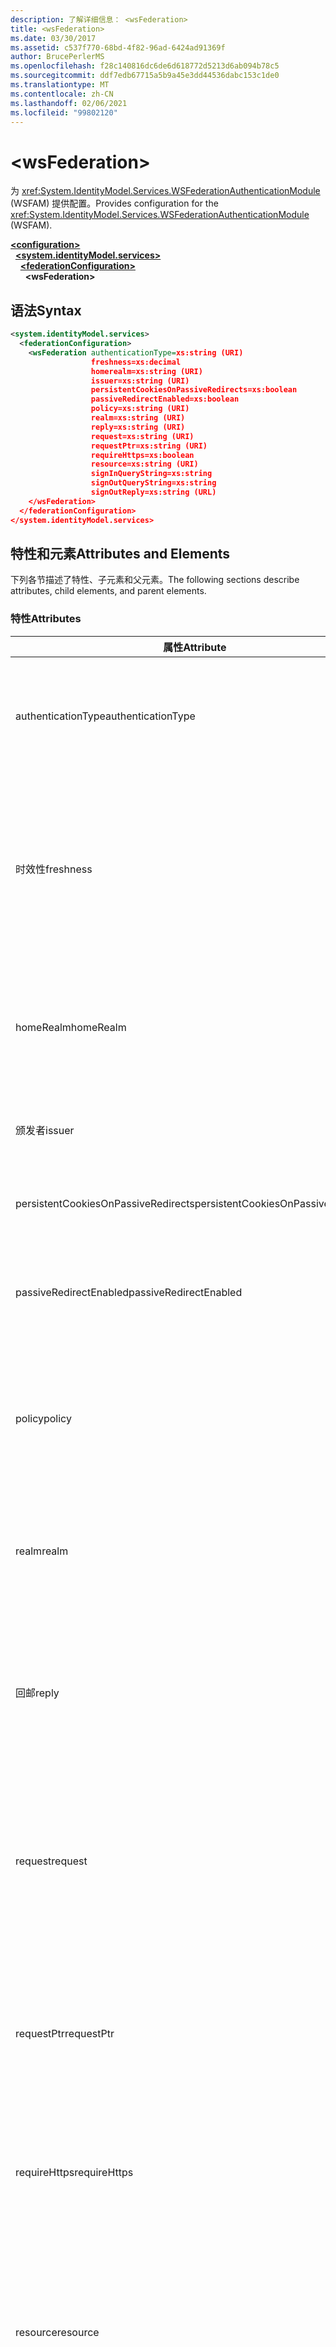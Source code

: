 ```yaml
---
description: 了解详细信息： <wsFederation>
title: <wsFederation>
ms.date: 03/30/2017
ms.assetid: c537f770-68bd-4f82-96ad-6424ad91369f
author: BrucePerlerMS
ms.openlocfilehash: f28c140816dc6de6d618772d5213d6ab094b78c5
ms.sourcegitcommit: ddf7edb67715a5b9a45e3dd44536dabc153c1de0
ms.translationtype: MT
ms.contentlocale: zh-CN
ms.lasthandoff: 02/06/2021
ms.locfileid: "99802120"
---
```

# \<wsFederation>

<span data-ttu-id="6acfe-102">为 <xref:System.IdentityModel.Services.WSFederationAuthenticationModule> (WSFAM) 提供配置。</span><span class="sxs-lookup"><span data-stu-id="6acfe-102">Provides configuration for the <xref:System.IdentityModel.Services.WSFederationAuthenticationModule> (WSFAM).</span></span>  
  
[**\<configuration>**](../configuration-element.md)\
&nbsp;&nbsp;[**\<system.identityModel.services>**](system-identitymodel-services.md)\
&nbsp;&nbsp;&nbsp;&nbsp;[**\<federationConfiguration>**](federationconfiguration.md)\
&nbsp;&nbsp;&nbsp;&nbsp;&nbsp;&nbsp;**\<wsFederation>**  
  
## <a name="syntax"></a><span data-ttu-id="6acfe-103">语法</span><span class="sxs-lookup"><span data-stu-id="6acfe-103">Syntax</span></span>  
  
```xml
<system.identityModel.services>  
  <federationConfiguration>  
    <wsFederation authenticationType=xs:string (URI)  
                  freshness=xs:decimal  
                  homerealm=xs:string (URI)  
                  issuer=xs:string (URI)  
                  persistentCookiesOnPassiveRedirects=xs:boolean  
                  passiveRedirectEnabled=xs:boolean  
                  policy=xs:string (URI)  
                  realm=xs:string (URI)  
                  reply=xs:string (URI)  
                  request=xs:string (URI)  
                  requestPtr=xs:string (URI)  
                  requireHttps=xs:boolean  
                  resource=xs:string (URI)  
                  signInQueryString=xs:string  
                  signOutQueryString=xs:string  
                  signOutReply=xs:string (URL)  
    </wsFederation>  
  </federationConfiguration>  
</system.identityModel.services>  
```  
  
## <a name="attributes-and-elements"></a><span data-ttu-id="6acfe-104">特性和元素</span><span class="sxs-lookup"><span data-stu-id="6acfe-104">Attributes and Elements</span></span>  

 <span data-ttu-id="6acfe-105">下列各节描述了特性、子元素和父元素。</span><span class="sxs-lookup"><span data-stu-id="6acfe-105">The following sections describe attributes, child elements, and parent elements.</span></span>  
  
### <a name="attributes"></a><span data-ttu-id="6acfe-106">特性</span><span class="sxs-lookup"><span data-stu-id="6acfe-106">Attributes</span></span>  
  
|<span data-ttu-id="6acfe-107">属性</span><span class="sxs-lookup"><span data-stu-id="6acfe-107">Attribute</span></span>|<span data-ttu-id="6acfe-108">说明</span><span class="sxs-lookup"><span data-stu-id="6acfe-108">Description</span></span>|  
|---------------|-----------------|  
|<span data-ttu-id="6acfe-109">authenticationType</span><span class="sxs-lookup"><span data-stu-id="6acfe-109">authenticationType</span></span>|<span data-ttu-id="6acfe-110">一个认证类型的 URI。</span><span class="sxs-lookup"><span data-stu-id="6acfe-110">A URI that specifies the authentication type.</span></span> <span data-ttu-id="6acfe-111">设置 WS-Federation 登录请求 wauth 参数。</span><span class="sxs-lookup"><span data-stu-id="6acfe-111">Sets the WS-Federation sign-in request wauth parameter.</span></span> <span data-ttu-id="6acfe-112">可选。</span><span class="sxs-lookup"><span data-stu-id="6acfe-112">Optional.</span></span> <span data-ttu-id="6acfe-113">默认值为空字符串，指定在请求中不包含 wauth 参数。</span><span class="sxs-lookup"><span data-stu-id="6acfe-113">The default is an empty string, which specifies that the wauth parameter is not included in the request.</span></span>|  
|<span data-ttu-id="6acfe-114">时效性</span><span class="sxs-lookup"><span data-stu-id="6acfe-114">freshness</span></span>|<span data-ttu-id="6acfe-115">身份验证请求所需的最大生存期（以分钟为单位）。</span><span class="sxs-lookup"><span data-stu-id="6acfe-115">The desired maximum age of authentication requests, in minutes.</span></span> <span data-ttu-id="6acfe-116">设置 WS-Federation 登录请求 wfresh 参数。</span><span class="sxs-lookup"><span data-stu-id="6acfe-116">Sets the WS-Federation sign-in request wfresh parameter.</span></span> <span data-ttu-id="6acfe-117">可选。</span><span class="sxs-lookup"><span data-stu-id="6acfe-117">Optional.</span></span> <span data-ttu-id="6acfe-118">默认值为零。</span><span class="sxs-lookup"><span data-stu-id="6acfe-118">The default is zero.</span></span> <span data-ttu-id="6acfe-119">可选。</span><span class="sxs-lookup"><span data-stu-id="6acfe-119">Optional.</span></span> <span data-ttu-id="6acfe-120">**警告：**  在 .NET Framework 4.5 的下一版本中，该 `freshness` 属性的类型为 `xs:string` ，其默认值将为 `null` 。</span><span class="sxs-lookup"><span data-stu-id="6acfe-120">**Warning:**  In the next release of .NET Framework 4.5, the `freshness` attribute will be of type `xs:string` and its default value will be `null`.</span></span>|  
|<span data-ttu-id="6acfe-121">homeRealm</span><span class="sxs-lookup"><span data-stu-id="6acfe-121">homeRealm</span></span>|<span data-ttu-id="6acfe-122">标识提供程序的主领域 (IdP) 用于身份验证。</span><span class="sxs-lookup"><span data-stu-id="6acfe-122">The home realm of the identity provider (IdP) to use for authentication.</span></span> <span data-ttu-id="6acfe-123">设置 WS-Federation 登录请求 whr 参数。</span><span class="sxs-lookup"><span data-stu-id="6acfe-123">Sets the WS-Federation sign-in request whr parameter.</span></span> <span data-ttu-id="6acfe-124">可选。</span><span class="sxs-lookup"><span data-stu-id="6acfe-124">Optional.</span></span> <span data-ttu-id="6acfe-125">默认值为空字符串，该字符串指定在请求中不包含瓦时参数。</span><span class="sxs-lookup"><span data-stu-id="6acfe-125">The default is an empty string, which specifies that the whr parameter is not included in the request.</span></span>|  
|<span data-ttu-id="6acfe-126">颁发者</span><span class="sxs-lookup"><span data-stu-id="6acfe-126">issuer</span></span>|<span data-ttu-id="6acfe-127">预期令牌颁发者的 URI。</span><span class="sxs-lookup"><span data-stu-id="6acfe-127">The URI of the intended token issuer.</span></span> <span data-ttu-id="6acfe-128">设置 WS-Federation 登录请求和需要的注销请求的基 URL。</span><span class="sxs-lookup"><span data-stu-id="6acfe-128">Sets the base URL of WS-Federation sign-in requests and sign-out requests Required.</span></span>|  
|<span data-ttu-id="6acfe-129">persistentCookiesOnPassiveRedirects</span><span class="sxs-lookup"><span data-stu-id="6acfe-129">persistentCookiesOnPassiveRedirects</span></span>|<span data-ttu-id="6acfe-130">指定是否在身份验证时发出永久性 cookie。</span><span class="sxs-lookup"><span data-stu-id="6acfe-130">Specifies whether persistent cookies are issued on authentication.</span></span> <span data-ttu-id="6acfe-131">可选。</span><span class="sxs-lookup"><span data-stu-id="6acfe-131">Optional.</span></span> <span data-ttu-id="6acfe-132">默认值为 "false"，则不颁发 cookie。</span><span class="sxs-lookup"><span data-stu-id="6acfe-132">The default is "false", cookies are not issued.</span></span>|  
|<span data-ttu-id="6acfe-133">passiveRedirectEnabled</span><span class="sxs-lookup"><span data-stu-id="6acfe-133">passiveRedirectEnabled</span></span>|<span data-ttu-id="6acfe-134">指定是否启用 WSFAM 以将未经授权的请求自动重定向到 STS。</span><span class="sxs-lookup"><span data-stu-id="6acfe-134">Specifies whether the WSFAM is enabled to automatically redirect unauthorized requests to an STS.</span></span> <span data-ttu-id="6acfe-135">可选。</span><span class="sxs-lookup"><span data-stu-id="6acfe-135">Optional.</span></span> <span data-ttu-id="6acfe-136">默认值为 "true"，将自动重定向未经授权的请求。</span><span class="sxs-lookup"><span data-stu-id="6acfe-136">The default is "true", unauthorized requests are automatically redirected.</span></span>|  
|<span data-ttu-id="6acfe-137">policy</span><span class="sxs-lookup"><span data-stu-id="6acfe-137">policy</span></span>|<span data-ttu-id="6acfe-138">一个 URL，它指定用于登录请求的相关策略的位置。</span><span class="sxs-lookup"><span data-stu-id="6acfe-138">A URL that specifies the location of the relevant policy to use on sign-in requests.</span></span> <span data-ttu-id="6acfe-139">默认值为一个空字符串。</span><span class="sxs-lookup"><span data-stu-id="6acfe-139">The default is an empty string.</span></span> <span data-ttu-id="6acfe-140">设置 WS-Federation 登录请求 wp 参数。</span><span class="sxs-lookup"><span data-stu-id="6acfe-140">Sets the WS-Federation sign-in request wp parameter.</span></span> <span data-ttu-id="6acfe-141">可选。</span><span class="sxs-lookup"><span data-stu-id="6acfe-141">Optional.</span></span> <span data-ttu-id="6acfe-142">默认值为空字符串，指定在请求中不包含 wp 参数。</span><span class="sxs-lookup"><span data-stu-id="6acfe-142">The default is an empty string, which specifies that the wp parameter is not included in the request.</span></span>|  
|<span data-ttu-id="6acfe-143">realm</span><span class="sxs-lookup"><span data-stu-id="6acfe-143">realm</span></span>|<span data-ttu-id="6acfe-144">请求领域的 URI。</span><span class="sxs-lookup"><span data-stu-id="6acfe-144">The URI of the requesting realm.</span></span> <span data-ttu-id="6acfe-145"> (一个 URI，用于标识 (RP) 到 security token service (STS) 的信赖方。 ) 设置请求 wtrealm WS-Federation 登录请求参数。</span><span class="sxs-lookup"><span data-stu-id="6acfe-145">(A URI that identifies the relying party (RP) to the security token service (STS).) Sets the request wtrealm WS-Federation sign-in request parameter.</span></span> <span data-ttu-id="6acfe-146">必需。</span><span class="sxs-lookup"><span data-stu-id="6acfe-146">Required.</span></span>|  
|<span data-ttu-id="6acfe-147">回邮</span><span class="sxs-lookup"><span data-stu-id="6acfe-147">reply</span></span>|<span data-ttu-id="6acfe-148">标识依赖方 (RP) 应用程序的地址的 URL 要接受来自安全标志服务 (STS) 的回复。</span><span class="sxs-lookup"><span data-stu-id="6acfe-148">A URL that identifies the address at which the relying party (RP) application would like to receive replies from the Security Token Service (STS).</span></span> <span data-ttu-id="6acfe-149">设置 WS-Federation 登录请求 wreply 参数。</span><span class="sxs-lookup"><span data-stu-id="6acfe-149">Sets the WS-Federation sign-in request wreply parameter.</span></span> <span data-ttu-id="6acfe-150">可选。</span><span class="sxs-lookup"><span data-stu-id="6acfe-150">Optional.</span></span> <span data-ttu-id="6acfe-151">默认值为空字符串，指定在请求中不包含 wreply 参数。</span><span class="sxs-lookup"><span data-stu-id="6acfe-151">The default is an empty string, which specifies that the wreply parameter is not included in the request.</span></span>|  
|<span data-ttu-id="6acfe-152">request</span><span class="sxs-lookup"><span data-stu-id="6acfe-152">request</span></span>|<span data-ttu-id="6acfe-153">令牌颁发请求。</span><span class="sxs-lookup"><span data-stu-id="6acfe-153">The token issuance request.</span></span> <span data-ttu-id="6acfe-154">设置 WS-Federation 登录请求 wreq 参数。</span><span class="sxs-lookup"><span data-stu-id="6acfe-154">Sets the WS-Federation sign-in request wreq parameter.</span></span> <span data-ttu-id="6acfe-155">可选。</span><span class="sxs-lookup"><span data-stu-id="6acfe-155">Optional.</span></span> <span data-ttu-id="6acfe-156">默认值为空字符串，指定在请求中不包含 wreq 参数。</span><span class="sxs-lookup"><span data-stu-id="6acfe-156">The default is an empty string, which specifies that the wreq parameter is not included in the request.</span></span> <span data-ttu-id="6acfe-157">如果未在请求中包括 wreq 或 wreqptr 参数，则表示 STS 知道要颁发的令牌类型。</span><span class="sxs-lookup"><span data-stu-id="6acfe-157">Not including the wreq or the wreqptr parameter in the request implies that the STS knows what kind of token to issue.</span></span>|  
|<span data-ttu-id="6acfe-158">requestPtr</span><span class="sxs-lookup"><span data-stu-id="6acfe-158">requestPtr</span></span>|<span data-ttu-id="6acfe-159">一个指定令牌颁发请求位置的 URI。</span><span class="sxs-lookup"><span data-stu-id="6acfe-159">A URL that specifies the location of the token issuance request.</span></span> <span data-ttu-id="6acfe-160">设置 request wreqptr 参数。</span><span class="sxs-lookup"><span data-stu-id="6acfe-160">Sets the request wreqptr parameter.</span></span> <span data-ttu-id="6acfe-161">可选。</span><span class="sxs-lookup"><span data-stu-id="6acfe-161">Optional.</span></span> <span data-ttu-id="6acfe-162">默认值为空字符串，指定在请求中不包含 wreqptr 参数。</span><span class="sxs-lookup"><span data-stu-id="6acfe-162">The default is an empty string, which specifies that the wreqptr parameter is not included in the request.</span></span> <span data-ttu-id="6acfe-163">如果未在请求中包括 wreq 或 wreqptr 参数，则表示 STS 知道要颁发的令牌类型。</span><span class="sxs-lookup"><span data-stu-id="6acfe-163">Not including the wreq or the wreqptr parameter in the request implies that the STS knows what kind of token to issue.</span></span>|  
|<span data-ttu-id="6acfe-164">requireHttps</span><span class="sxs-lookup"><span data-stu-id="6acfe-164">requireHttps</span></span>|<span data-ttu-id="6acfe-165">指定与 security token service (STS) 的通信是否必须使用 HTTPS 协议。</span><span class="sxs-lookup"><span data-stu-id="6acfe-165">Specifies whether communication with the security token service (STS) must use HTTPS protocol.</span></span> <span data-ttu-id="6acfe-166">可选。</span><span class="sxs-lookup"><span data-stu-id="6acfe-166">Optional.</span></span> <span data-ttu-id="6acfe-167">默认值为 "true"，则必须使用 HTTPS。</span><span class="sxs-lookup"><span data-stu-id="6acfe-167">The default is "true", HTTPS must be used.</span></span>|  
|<span data-ttu-id="6acfe-168">resource</span><span class="sxs-lookup"><span data-stu-id="6acfe-168">resource</span></span>|<span data-ttu-id="6acfe-169">标识访问的资源、依赖方 (RP)和对安全标志服务 (STS) 的 URI。</span><span class="sxs-lookup"><span data-stu-id="6acfe-169">A URI that identifies the resource being accessed, the relying party (RP), to the to the security token service (STS).</span></span> <span data-ttu-id="6acfe-170">可选。</span><span class="sxs-lookup"><span data-stu-id="6acfe-170">Optional.</span></span> <span data-ttu-id="6acfe-171">设置 WS-Federation 登录请求 wres 参数。</span><span class="sxs-lookup"><span data-stu-id="6acfe-171">Sets the WS-Federation sign-in request wres parameter.</span></span> <span data-ttu-id="6acfe-172">可选。</span><span class="sxs-lookup"><span data-stu-id="6acfe-172">Optional.</span></span> <span data-ttu-id="6acfe-173">默认值为空字符串，指定在请求中不包含 wres 参数。</span><span class="sxs-lookup"><span data-stu-id="6acfe-173">The default is an empty string, which specifies that the wres parameter is not included in the request.</span></span> <span data-ttu-id="6acfe-174">**注意：**  wres 是一个旧参数。</span><span class="sxs-lookup"><span data-stu-id="6acfe-174">**Note:**  wres is a legacy parameter.</span></span> <span data-ttu-id="6acfe-175">指定 `realm` 要改用 wtrealm 参数的属性。</span><span class="sxs-lookup"><span data-stu-id="6acfe-175">Specify the `realm` attribute to use the wtrealm parameter instead.</span></span>|  
|<span data-ttu-id="6acfe-176">signInQueryString</span><span class="sxs-lookup"><span data-stu-id="6acfe-176">signInQueryString</span></span>|<span data-ttu-id="6acfe-177">提供一个扩展点，用于在 WS-Federation 登录请求 URL 中指定应用程序定义的查询参数。</span><span class="sxs-lookup"><span data-stu-id="6acfe-177">Provides an extensibility point to specify application defined query parameters in the WS-Federation sign-in request URL.</span></span> <span data-ttu-id="6acfe-178">可选。</span><span class="sxs-lookup"><span data-stu-id="6acfe-178">Optional.</span></span> <span data-ttu-id="6acfe-179">默认值为空字符串，指定在请求中不应包含其他参数。</span><span class="sxs-lookup"><span data-stu-id="6acfe-179">The default is an empty string, which specifies that no additional parameters should be included in the request.</span></span> <span data-ttu-id="6acfe-180">使用以下格式将参数指定为查询字符串片段： `"param1=value1&param2=value2&param3=value3"` 等。</span><span class="sxs-lookup"><span data-stu-id="6acfe-180">The parameters are specified as a query string fragment using the following form: `"param1=value1&param2=value2&param3=value3"` and so on.</span></span> <span data-ttu-id="6acfe-181">**注意：**  在配置文件中，查询字符串中的 "&" 字符必须使用其实体引用来指定 `&` 。</span><span class="sxs-lookup"><span data-stu-id="6acfe-181">**Note:**  In a configuration file the ‘&" character in the query string must be specified using its entity reference, `&`.</span></span>|  
|<span data-ttu-id="6acfe-182">signOutQueryString</span><span class="sxs-lookup"><span data-stu-id="6acfe-182">signOutQueryString</span></span>|<span data-ttu-id="6acfe-183">提供一个扩展点，用于在 WS-Federation 登录请求 URL 中指定应用程序定义的查询参数。</span><span class="sxs-lookup"><span data-stu-id="6acfe-183">Provides an extensibility point to specify application defined query parameters in the WS-Federation sign-in request URL.</span></span> <span data-ttu-id="6acfe-184">可选。</span><span class="sxs-lookup"><span data-stu-id="6acfe-184">Optional.</span></span> <span data-ttu-id="6acfe-185">默认值为空字符串，指定在请求中不应包含其他参数。</span><span class="sxs-lookup"><span data-stu-id="6acfe-185">The default is an empty string, which specifies that no additional parameters should be included in the request.</span></span> <span data-ttu-id="6acfe-186">使用以下格式将参数指定为查询字符串片段： `"param1=value1&param2=value2&param3=value3"` 等。</span><span class="sxs-lookup"><span data-stu-id="6acfe-186">The parameters are specified as a query string fragment using the following form: `"param1=value1&param2=value2&param3=value3"` and so on.</span></span> <span data-ttu-id="6acfe-187">**注意：**  在配置文件中，查询字符串中的 "&" 字符必须使用其实体引用来指定 `&` 。</span><span class="sxs-lookup"><span data-stu-id="6acfe-187">**Note:**  In a configuration file the ‘&" character in the query string must be specified using its entity reference, `&`.</span></span>|  
|<span data-ttu-id="6acfe-188">signOutReply</span><span class="sxs-lookup"><span data-stu-id="6acfe-188">signOutReply</span></span>|<span data-ttu-id="6acfe-189">指定一个 URL，通过 WS-Federation 协议，客户端应将 security token service (STS) 重定向到该 URL。</span><span class="sxs-lookup"><span data-stu-id="6acfe-189">Specifies the URL to which the client should be redirected by the security token service (STS) during passive sign-out through the WS-Federation protocol.</span></span> <span data-ttu-id="6acfe-190">设置 WS-Federation 注销请求上的 wreply 参数。</span><span class="sxs-lookup"><span data-stu-id="6acfe-190">Sets the wreply parameter on a WS-Federation sign-out request.</span></span> <span data-ttu-id="6acfe-191">可选。</span><span class="sxs-lookup"><span data-stu-id="6acfe-191">Optional.</span></span> <span data-ttu-id="6acfe-192">默认值为空字符串，指定在请求中不应包含其他参数。</span><span class="sxs-lookup"><span data-stu-id="6acfe-192">The default is an empty string, which specifies that no additional parameters should be included in the request.</span></span>|  
  
### <a name="child-elements"></a><span data-ttu-id="6acfe-193">子元素</span><span class="sxs-lookup"><span data-stu-id="6acfe-193">Child Elements</span></span>  

 <span data-ttu-id="6acfe-194">无</span><span class="sxs-lookup"><span data-stu-id="6acfe-194">None</span></span>  
  
### <a name="parent-elements"></a><span data-ttu-id="6acfe-195">父元素</span><span class="sxs-lookup"><span data-stu-id="6acfe-195">Parent Elements</span></span>  
  
|<span data-ttu-id="6acfe-196">元素</span><span class="sxs-lookup"><span data-stu-id="6acfe-196">Element</span></span>|<span data-ttu-id="6acfe-197">说明</span><span class="sxs-lookup"><span data-stu-id="6acfe-197">Description</span></span>|  
|-------------|-----------------|  
|[\<federationConfiguration>](federationconfiguration.md)|<span data-ttu-id="6acfe-198">包含配置 <xref:System.IdentityModel.Services.WSFederationAuthenticationModule> (WSFAM) 和 <xref:System.IdentityModel.Services.SessionAuthenticationModule> (SAM) 的设置。</span><span class="sxs-lookup"><span data-stu-id="6acfe-198">Contains the settings that configure the <xref:System.IdentityModel.Services.WSFederationAuthenticationModule> (WSFAM) and the <xref:System.IdentityModel.Services.SessionAuthenticationModule> (SAM).</span></span>|  
  
## <a name="remarks"></a><span data-ttu-id="6acfe-199">备注</span><span class="sxs-lookup"><span data-stu-id="6acfe-199">Remarks</span></span>  

 <span data-ttu-id="6acfe-200">您可以使用 `<wsFederation>` 元素配置 WSFAM 的默认 WS-Federation 参数设置和默认行为。</span><span class="sxs-lookup"><span data-stu-id="6acfe-200">You can use the `<wsFederation>` element to configure default WS-Federation parameter settings and default behavior for the WSFAM.</span></span> <span data-ttu-id="6acfe-201">WS-Federation 在元素中定义的参数设置， `<wsFederation>` 这些属性将由 <xref:System.IdentityModel.Services.WSFederationAuthenticationModule> 类公开。</span><span class="sxs-lookup"><span data-stu-id="6acfe-201">WS-Federation parameter settings defined under the `<wsFederation>` element set equivalent properties exposed by the <xref:System.IdentityModel.Services.WSFederationAuthenticationModule> class.</span></span> <span data-ttu-id="6acfe-202">这些属性对于 WSFAM 发出的每个请求都是相同的。</span><span class="sxs-lookup"><span data-stu-id="6acfe-202">These properties remain the same for every request issued by the WSFAM.</span></span> <span data-ttu-id="6acfe-203">通过为 WSFAM 公开的事件添加事件处理程序，可以在请求处理过程中动态更改 WS-Federation 参数;例如， <xref:System.IdentityModel.Services.WSFederationAuthenticationModule.RedirectingToIdentityProvider> 事件。</span><span class="sxs-lookup"><span data-stu-id="6acfe-203">You can change the WS-Federation parameters dynamically during request processing by adding event handlers for the events exposed by WSFAM; for example, the <xref:System.IdentityModel.Services.WSFederationAuthenticationModule.RedirectingToIdentityProvider> event.</span></span> <span data-ttu-id="6acfe-204">有关详细信息，请参阅类的文档 <xref:System.IdentityModel.Services.WSFederationAuthenticationModule> 。</span><span class="sxs-lookup"><span data-stu-id="6acfe-204">For more information, see the documentation for the <xref:System.IdentityModel.Services.WSFederationAuthenticationModule> class.</span></span>  
  
 <span data-ttu-id="6acfe-205">`<wsFederation>`元素由 <xref:System.IdentityModel.Services.Configuration.WSFederationElement> 类表示。</span><span class="sxs-lookup"><span data-stu-id="6acfe-205">The `<wsFederation>` element is represented by the <xref:System.IdentityModel.Services.Configuration.WSFederationElement> class.</span></span> <span data-ttu-id="6acfe-206">配置对象本身由 <xref:System.IdentityModel.Services.Configuration.WsFederationConfiguration> 类表示。</span><span class="sxs-lookup"><span data-stu-id="6acfe-206">The configuration object itself is represented by the <xref:System.IdentityModel.Services.Configuration.WsFederationConfiguration> class.</span></span> <span data-ttu-id="6acfe-207">单个 <xref:System.IdentityModel.Services.Configuration.WsFederationConfiguration> 实例是在 <xref:System.IdentityModel.Services.Configuration.FederationConfiguration> 通过属性访问的对象上设置的，为 <xref:System.IdentityModel.Services.FederatedAuthentication.FederationConfiguration%2A?displayProperty=nameWithType> WSFAM 提供配置。</span><span class="sxs-lookup"><span data-stu-id="6acfe-207">A single <xref:System.IdentityModel.Services.Configuration.WsFederationConfiguration> instance is set on the <xref:System.IdentityModel.Services.Configuration.FederationConfiguration> object that is accessed through the <xref:System.IdentityModel.Services.FederatedAuthentication.FederationConfiguration%2A?displayProperty=nameWithType> property and provides configuration for the WSFAM.</span></span>  
  
## <a name="example"></a><span data-ttu-id="6acfe-208">示例</span><span class="sxs-lookup"><span data-stu-id="6acfe-208">Example</span></span>  

 <span data-ttu-id="6acfe-209">下面的 XML 显示了一个 `<wsFederation>` 元素，该元素指定 WSFAM 的设置。</span><span class="sxs-lookup"><span data-stu-id="6acfe-209">The following XML shows a `<wsFederation>` element that specifies settings for the WSFAM.</span></span>  
  
> [!WARNING]
> <span data-ttu-id="6acfe-210">在此示例中，WSFAM 不需要使用 HTTPS。</span><span class="sxs-lookup"><span data-stu-id="6acfe-210">In this example, the WSFAM is not required to use HTTPS.</span></span> <span data-ttu-id="6acfe-211">这是因为 `requireHttps` `<wsFederation>` 已设置了元素的属性 `false` 。</span><span class="sxs-lookup"><span data-stu-id="6acfe-211">This is because the `requireHttps` attribute on the `<wsFederation>` element is set `false`.</span></span> <span data-ttu-id="6acfe-212">对于大多数生产环境，不建议使用此设置，因为这可能会带来安全风险。</span><span class="sxs-lookup"><span data-stu-id="6acfe-212">This setting is not recommended for most production environments as it may present a security risk.</span></span>  
  
```xml
<wsFederation passiveRedirectEnabled="true"
              issuer="http://localhost:15839/wsFederationSTS/Issue"
              realm="http://localhost:50969/"
              reply="http://localhost:50969/"
              requireHttps="false"
              signOutReply="http://localhost:50969/SignedOutPage.html"
              signOutQueryString="Param1=value2&Param2=value2"
              persistentCookiesOnPassiveRedirects="true" />
```  
  
## <a name="see-also"></a><span data-ttu-id="6acfe-213">请参阅</span><span class="sxs-lookup"><span data-stu-id="6acfe-213">See also</span></span>

- <xref:System.IdentityModel.Services.WSFederationAuthenticationModule>
- <xref:System.IdentityModel.Services.FederatedAuthentication.FederationConfiguration%2A?displayProperty=nameWithType>
